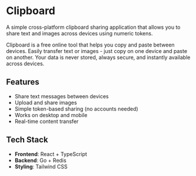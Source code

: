 # Clipboard

A simple cross-platform clipboard sharing application that allows you to share text and images across devices using numeric tokens.

Clipboard is a free online tool that helps you copy and paste between devices. Easily transfer text or images - just copy on one device and paste on another. Your data is never stored, always secure, and instantly available across devices.

## Features

- Share text messages between devices
- Upload and share images
- Simple token-based sharing (no accounts needed)
- Works on desktop and mobile
- Real-time content transfer

## Tech Stack

- **Frontend**: React + TypeScript
- **Backend**: Go + Redis
- **Styling**: Tailwind CSS
